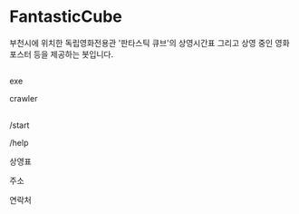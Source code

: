 # FantasticCube

부천시에 위치한 독립영화전용관 '판타스틱 큐브'의 상영시간표 그리고 상영 중인 영화 포스터 등을 제공하는 봇입니다.

##

exe

crawler

##



/start

/help

상영표

주소

연락처
